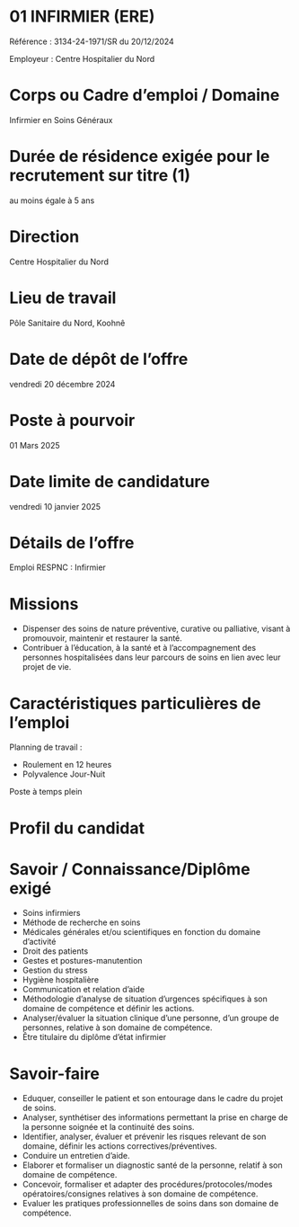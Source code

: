 # 01 INFIRMIER (ERE)

Référence : 3134-24-1971/SR du 20/12/2024

Employeur : Centre Hospitalier du Nord

# Corps ou Cadre d’emploi / Domaine

Infirmier en Soins Généraux

# Durée de résidence exigée pour le recrutement sur titre (1)

au moins égale à 5 ans

# Direction

Centre Hospitalier du Nord

# Lieu de travail

Pôle Sanitaire du Nord, Koohnê

# Date de dépôt de l’offre

vendredi 20 décembre 2024

# Poste à pourvoir

01 Mars 2025

# Date limite de candidature

vendredi 10 janvier 2025

# Détails de l’offre

Emploi RESPNC : Infirmier

# Missions

- Dispenser des soins de nature préventive, curative ou palliative, visant à promouvoir, maintenir et restaurer la santé.
- Contribuer à l’éducation, à la santé et à l’accompagnement des personnes hospitalisées dans leur parcours de soins en lien avec leur projet de vie.

# Caractéristiques particulières de l’emploi

Planning de travail :

- Roulement en 12 heures
- Polyvalence Jour-Nuit

Poste à temps plein

# Profil du candidat

# Savoir / Connaissance/Diplôme exigé

- Soins infirmiers
- Méthode de recherche en soins
- Médicales générales et/ou scientifiques en fonction du domaine d’activité
- Droit des patients
- Gestes et postures-manutention
- Gestion du stress
- Hygiène hospitalière
- Communication et relation d’aide
- Méthodologie d’analyse de situation d’urgences spécifiques à son domaine de compétence et définir les actions.
- Analyser/évaluer la situation clinique d’une personne, d’un groupe de personnes, relative à son domaine de compétence.
- Être titulaire du diplôme d’état infirmier

# Savoir-faire

- Eduquer, conseiller le patient et son entourage dans le cadre du projet de soins.
- Analyser, synthétiser des informations permettant la prise en charge de la personne soignée et la continuité des soins.
- Identifier, analyser, évaluer et prévenir les risques relevant de son domaine, définir les actions correctives/préventives.
- Conduire un entretien d’aide.
- Elaborer et formaliser un diagnostic santé de la personne, relatif à son domaine de compétence.
- Concevoir, formaliser et adapter des procédures/protocoles/modes opératoires/consignes relatives à son domaine de compétence.
- Evaluer les pratiques professionnelles de soins dans son domaine de compétence.